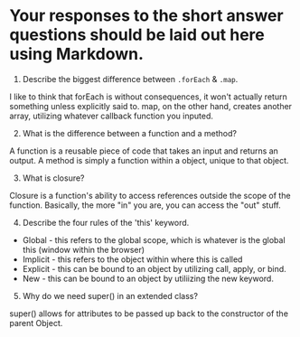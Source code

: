 # Your responses to the short answer questions should be laid out here using Markdown.
1. Describe the biggest difference between `.forEach` & `.map`.

I like to think that forEach is without consequences, it won't actually return something unless explicitly said to. map, on the other hand, creates another array, utilizing whatever callback function you inputed.

2. What is the difference between a function and a method?

A function is a reusable piece of code that takes an input and returns an output. A method is simply a function within a object, unique to that object.

3. What is closure?

Closure is a function's ability to access references outside the scope of the function. Basically, the more "in" you are, you can access the "out" stuff.

4. Describe the four rules of the 'this' keyword.

* Global - this refers to the global scope, which is whatever is the global this (window within the browser)
* Implicit - this refers to the object within where this is called
* Explicit - this can be bound to an object by utilizing call, apply, or bind.
* New - this can be bound to an object by utiliizing the new keyword.

5. Why do we need super() in an extended class?

super() allows for attributes to be passed up back to the constructor of the parent Object.

